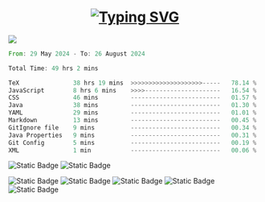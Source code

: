 <h1 align="center"><a href="https://git.io/typing-svg"><img src="https://readme-typing-svg.herokuapp.com?font=Fira+Code&weight=700&size=28&pause=1000&center=true&repeat=false&width=435&lines=Hi+there%2C+I'm+Alex" alt="Typing SVG" /></a></h1>


![](https://github-profile-summary-cards.vercel.app/api/cards/profile-details?username=Alex-de-bug&theme=solarized_dark)

<!--START_SECTION:waka-->

```rust
From: 29 May 2024 - To: 26 August 2024

Total Time: 49 hrs 2 mins

TeX               38 hrs 19 mins  >>>>>>>>>>>>>>>>>>>>-----   78.14 %
JavaScript        8 hrs 6 mins    >>>>---------------------   16.54 %
CSS               46 mins         -------------------------   01.57 %
Java              38 mins         -------------------------   01.30 %
YAML              29 mins         -------------------------   01.01 %
Markdown          13 mins         -------------------------   00.45 %
GitIgnore file    9 mins          -------------------------   00.34 %
Java Properties   9 mins          -------------------------   00.31 %
Git Config        5 mins          -------------------------   00.19 %
XML               1 min           -------------------------   00.06 %
```

<!--END_SECTION:waka-->

![Static Badge](https://img.shields.io/badge/laptop-Macbook_Air_2022-brightgreen?logo=apple)
![Static Badge](https://img.shields.io/badge/mac_OS-M2_8GiB_256GiB-blue?logo=macos)

![Static Badge](https://img.shields.io/badge/PC-xfce-blue?logo=xfce)
![Static Badge](https://img.shields.io/badge/Zen_4_r5-7500F-red?logo=AMD)
![Static Badge](https://img.shields.io/badge/5600MHz-8+8_GiB-red?logo=v)
![Static Badge](https://img.shields.io/badge/m2-256+512GiB-black?logo=kingstontechnology)
![Static Badge](https://img.shields.io/badge/gtx_sc2-EVGA_1080_ti-7239B3?logo=e)



